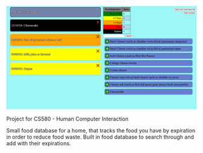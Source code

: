 ![](https://github.com/lwneumann/CS580-HCI-FoodStorage/blob/main/example.png)

Project for CS580 - Human Computer Interaction

Small food database for a home, that tracks the food you have by expiration in order to reduce food waste. Built in food database to search through and add with their expirations.
